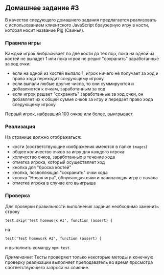 ## Домашнее задание #3

В качестве следующего домашнего задания предлагается реализовать с использованием клиентского JavaScript браузерную игру в кости, которая носит название Pig (Свинья).

### Правила игры

Каждый игрок выбрасывает по две кости до тех пор, пока на одной из костей не выпадет 1 или пока игрок не решит "сохранить" заработанные за ход очки:

- если на одной из костей выпало 1, игрок ничего не получает за ход и право хода переходит следующему игроку
- если выпали любые другие числа, то они суммируются и добавляются к очкам, заработанным за ход
- если игрок решает "сохранить" заработанные за ход очки, он добавляет их к общей сумме очков за игру и передает право хода следующему игроку

Первый игрок, набравший 100 очков или более, выигрывает.

### Реализация

На странице должно отображаться:

- кости (соответствующие изображения имеются в папке `images`)
- общее количество очков за игру для каждого игрока
- количество очков, заработанных в течение хода
- отметка игрока, который осуществляет ход
- кнопка для "броска костей"
- кнопка, позволяющая "сохранить" очки хода
- кнопка "Новая игра", обнуляющая очки и начинающая игру с начала
- отметка игрока в случае его выигрыша

### Проверка

Для проверки правильности выполнения задания необходимо заменить строку

    test.skip('Test homework #3', function (assert) {

на

    test('Test homework #3', function (assert) {

и выполнить команду `npm test`.

_Примечание:_ Тесты проверяют только некоторые методы и конечную проверку реализации выполняет преподаватель во время просмотра соответствующего запроса на слияние.
